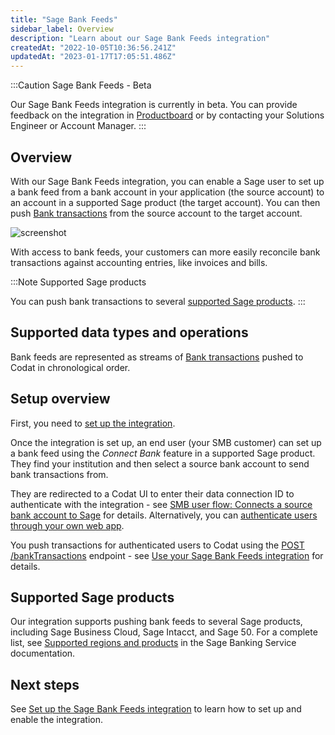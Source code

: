 ```yaml
---
title: "Sage Bank Feeds"
sidebar_label: Overview
description: "Learn about our Sage Bank Feeds integration"
createdAt: "2022-10-05T10:36:56.241Z"
updatedAt: "2023-01-17T17:05:51.486Z"
---
```


:::Caution Sage Bank Feeds - Beta

Our Sage Bank Feeds integration is currently in beta. You can provide feedback on the integration in <a className="external" href="https://codat.productboard.com/feature-board/1378101-feature-organization/features/11073763/detail" target="_blank">Productboard</a> or by contacting your Solutions Engineer or Account Manager.
:::

## Overview

With our Sage Bank Feeds integration, you can enable a Sage user to set up a bank feed from a bank account in your application (the source account) to an account in a supported Sage product (the target account). You can then push [Bank transactions](/data-model/accounting/-banktransactions) from the source account to the target account.

![screenshot](/img/old/4185821-sage-bank-feeds-flowchart-test-white-border-wider.png "Pushing Bank transactions from a source to a target bank account.")

With access to bank feeds, your customers can more easily reconcile bank transactions against accounting entries, like invoices and bills.

:::Note Supported Sage products

You can push bank transactions to several [supported Sage products](/bank-feed-sage-bank-feeds#supported-sage-products).
:::

## Supported data types and operations

Bank feeds are represented as streams of [Bank transactions](/data-model/accounting/-banktransactions) pushed to Codat in chronological order.

## Setup overview

First, you need to [set up the integration](/bank-feed-sage-bank-feeds-setup).

Once the integration is set up, an end user (your SMB customer) can set up a bank feed using the _Connect Bank_ feature in a supported Sage product. They find your institution and then select a source bank account to send bank transactions from.

They are redirected to a Codat UI to enter their data connection ID to authenticate with the integration - see [SMB user flow: Connects a source bank account to Sage](/bank-feed-sage-bank-feeds-setup#smb-user-flow-connect-a-source-bank-account-to-sage) for details. Alternatively, you can [authenticate users through your own web app](/bank-feed-sage-bank-feeds-authenticate-users-web-app).

You push transactions for authenticated users to Codat using the [POST /bankTransactions](/accounting-api#/operations/post-bank-transactions) endpoint - see [Use your Sage Bank Feeds integration](/bank-feed-sage-bank-feeds-use) for details.

## Supported Sage products

Our integration supports pushing bank feeds to several Sage products, including Sage Business Cloud, Sage Intacct, and Sage 50. For a complete list, see <a className="external" href="https://developer.sage.com/banking-service/provider-api/what-is-sage-banking-service/supported-regions-products/" target="_blank">Supported regions and products</a> in the Sage Banking Service documentation.

## Next steps

See [Set up the Sage Bank Feeds integration](/bank-feed-sage-bank-feeds-setup) to learn how to set up and enable the integration.
